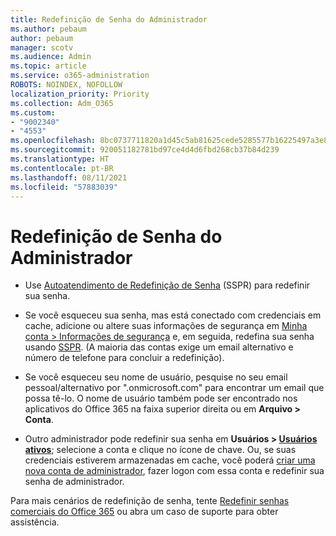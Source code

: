 ```yaml
---
title: Redefinição de Senha do Administrador
ms.author: pebaum
author: pebaum
manager: scotv
ms.audience: Admin
ms.topic: article
ms.service: o365-administration
ROBOTS: NOINDEX, NOFOLLOW
localization_priority: Priority
ms.collection: Adm_O365
ms.custom:
- "9002340"
- "4553"
ms.openlocfilehash: 8bc0737711820a1d45c5ab81625cede5285577b16225497a3e86e64b3cf24ed1
ms.sourcegitcommit: 920051182781bd97ce4d4d6fbd268cb37b84d239
ms.translationtype: HT
ms.contentlocale: pt-BR
ms.lasthandoff: 08/11/2021
ms.locfileid: "57883039"
---
```

# <a name="admin-password-reset"></a>Redefinição de Senha do Administrador

- Use [Autoatendimento de Redefinição de Senha](https://passwordreset.microsoftonline.com/) (SSPR) para redefinir sua senha.

- Se você esqueceu sua senha, mas está conectado com credenciais em cache, adicione ou altere suas informações de segurança em [Minha conta > Informações de segurança](https://mysignins.microsoft.com/security-info) e, em seguida, redefina sua senha usando [SSPR](https://passwordreset.microsoftonline.com/). (A maioria das contas exige um email alternativo e número de telefone para concluir a redefinição).

- Se você esqueceu seu nome de usuário, pesquise no seu email pessoal/alternativo por ".onmicrosoft.com" para encontrar um email que possa tê-lo.  O nome de usuário também pode ser encontrado nos aplicativos do Office 365 na faixa superior direita ou em **Arquivo > Conta**.

- Outro administrador pode redefinir sua senha em **Usuários > [Usuários ativos](https://portal.office.com/adminportal/home#/users)**; selecione a conta e clique no ícone de chave.  Ou, se suas credenciais estiverem armazenadas em cache, você poderá [criar uma nova conta de administrador](https://portal.office.com/adminportal/home#/users), fazer logon com essa conta e redefinir sua senha de administrador.

Para mais cenários de redefinição de senha, tente [Redefinir senhas comerciais do Office 365](https://docs.microsoft.com/microsoft-365/admin/add-users/reset-passwords) ou abra um caso de suporte para obter assistência.
